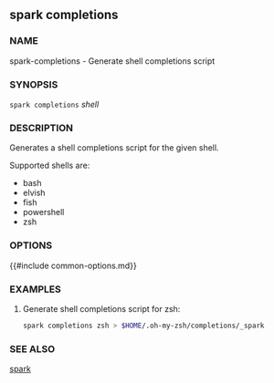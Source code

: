 ## spark completions

### NAME

spark-completions - Generate shell completions script

### SYNOPSIS

``spark completions`` *shell*

### DESCRIPTION

Generates a shell completions script for the given shell.

Supported shells are:

- bash
- elvish
- fish
- powershell
- zsh

### OPTIONS

{{#include common-options.md}}

### EXAMPLES

1. Generate shell completions script for zsh:
    ```sh
    spark completions zsh > $HOME/.oh-my-zsh/completions/_spark
    ```

### SEE ALSO

[spark](./spark.md)

